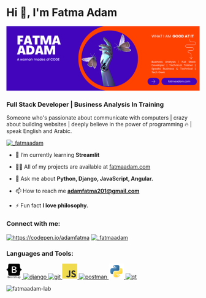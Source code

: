 <h1>Hi 👋, I'm Fatma Adam</h1>

<img src="https://github.com/fatmaadam-lab/fatmaadam-lab/blob/main/header.png" >
<h3>Full Stack Developer | Business Analysis In Training </h3>
<p> Someone who's passionate about communicate with computers | crazy about building websites | deeply believe in the 
  power of programming 🔥 | speak English and Arabic. </p>


<p align="left"> <a href="https://twitter.com/_fatmaadam" target="blank"><img src="https://img.shields.io/twitter/follow/_fatmaadam?logo=twitter&style=for-the-badge" alt="_fatmaadam" /></a> </p>

- 🌱 I’m currently learning **Streamlit**

- 👨‍💻 All of my projects are available at [fatmaadam.com](fatmaadam.com)

- 💬 Ask me about **Python, Django, JavaScript, Angular.**

- 📫 How to reach me **adamfatma201@gmail.com**

- ⚡ Fun fact **I love philosophy.**


<h3 align="left">Connect with me:</h3>
<p align="left">
<a href="https://codepen.io/https://codepen.io/adamfatma" target="blank"><img align="center" src="https://raw.githubusercontent.com/rahuldkjain/github-profile-readme-generator/master/src/images/icons/Social/codepen.svg" alt="https://codepen.io/adamfatma" height="30" width="40" /></a>
<a href="https://twitter.com/_fatmaadam" target="blank"><img align="center" src="https://raw.githubusercontent.com/rahuldkjain/github-profile-readme-generator/master/src/images/icons/Social/twitter.svg" alt="_fatmaadam" height="30" width="40" /></a>
</p>

<h3 align="left">Languages and Tools:</h3>
<p align="left"> <a href="https://getbootstrap.com" target="_blank" rel="noreferrer"> <img src="https://raw.githubusercontent.com/devicons/devicon/master/icons/bootstrap/bootstrap-plain-wordmark.svg" alt="bootstrap" width="40" height="40"/> </a> <a href="https://www.djangoproject.com/" target="_blank" rel="noreferrer"> <img src="https://cdn.worldvectorlogo.com/logos/django.svg" alt="django" width="40" height="40"/> </a> <a href="https://git-scm.com/" target="_blank" rel="noreferrer"> <img src="https://www.vectorlogo.zone/logos/git-scm/git-scm-icon.svg" alt="git" width="40" height="40"/> </a> <a href="https://developer.mozilla.org/en-US/docs/Web/JavaScript" target="_blank" rel="noreferrer"> <img src="https://raw.githubusercontent.com/devicons/devicon/master/icons/javascript/javascript-original.svg" alt="javascript" width="40" height="40"/> </a> <a href="https://postman.com" target="_blank" rel="noreferrer"> <img src="https://www.vectorlogo.zone/logos/getpostman/getpostman-icon.svg" alt="postman" width="40" height="40"/> </a> <a href="https://www.python.org" target="_blank" rel="noreferrer"> <img src="https://raw.githubusercontent.com/devicons/devicon/master/icons/python/python-original.svg" alt="python" width="40" height="40"/> </a> <a href="https://www.qt.io/" target="_blank" rel="noreferrer"> <img src="https://upload.wikimedia.org/wikipedia/commons/0/0b/Qt_logo_2016.svg" alt="qt" width="40" height="40"/> </a> </p>



<img align="left" src="https://github-readme-stats.vercel.app/api/top-langs?username=fatmaadam-lab&show_icons=true&locale=en&layout=compact" alt="fatmaadam-lab" />
